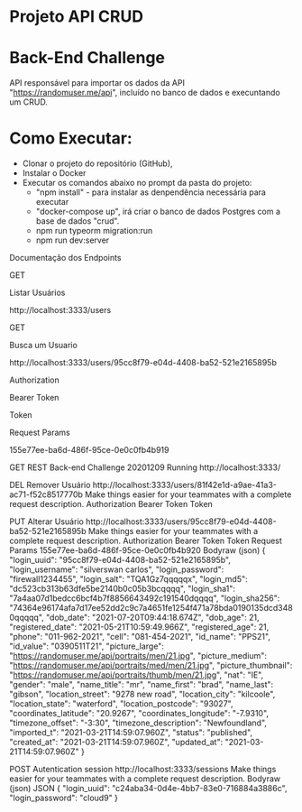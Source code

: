 # Projeto API CRUD

# Back-End Challenge

API responsável para importar os dados da API "https://randomuser.me/api", incluído no banco de dados e execuntando um CRUD.

# Como Executar:

* Clonar o projeto do repositório (GitHub), 
* Instalar o Docker
* Executar os comandos abaixo no prompt da pasta do projeto:
  * "npm install" - para instalar as denpendência necessária para executar 
  * "docker-compose up", irá criar o banco de dados Postgres com a base de dados "crud". 
  *  npm run typeorm migration:run
  *  npm run dev:server

Documentação dos Endpoints

GET

Listar Usuários

http://localhost:3333/users

GET

Busca um Usuario

http://localhost:3333/users/95cc8f79-e04d-4408-ba52-521e2165895b

Authorization

Bearer Token

Token

<token>
  
Request Params

155e77ee-ba6d-486f-95ce-0e0c0fb4b919
  
GET
REST Back-end Challenge 20201209 Running
http://localhost:3333/

DEL
Remover Usuário
http://localhost:3333/users/81f42e1d-a9ae-41a3-ac71-f52c8517770b
Make things easier for your teammates with a complete request description.
Authorization
Bearer Token
Token
<token>
 
PUT
Alterar Usuário
http://localhost:3333/users/95cc8f79-e04d-4408-ba52-521e2165895b
Make things easier for your teammates with a complete request description.
Authorization
Bearer Token
Token
<token>
Request Params
155e77ee-ba6d-486f-95ce-0e0c0fb4b920
Bodyraw (json)
{
  "login_uuid": "95cc8f79-e04d-4408-ba52-521e2165895b",
  "login_username": "silverswan carlos",
  "login_password": "firewall1234455",
  "login_salt": "TQA1Gz7qqqqqx",
  "login_md5": "dc523cb313b63dfe5be2140b0c05b3bcqqqq",
  "login_sha1": "7a4aa07d1bedcc6bcf4b7f8856643492c191540dqqqq",
  "login_sha256": "74364e96174afa7d17ee52dd2c9c7a4651fe1254f471a78bda0190135dcd3480qqqqq",
  "dob_date": "2021-07-20T09:44:18.674Z",
  "dob_age": 21,
  "registered_date": "2021-05-21T10:59:49.966Z",
  "registered_age": 21,
  "phone": "011-962-2021",
  "cell": "081-454-2021",
  "id_name": "PPS21",
  "id_value": "0390511T21",
  "picture_large": "https://randomuser.me/api/portraits/men/21.jpg",
  "picture_medium": "https://randomuser.me/api/portraits/med/men/21.jpg",
  "picture_thumbnail": "https://randomuser.me/api/portraits/thumb/men/21.jpg",
  "nat": "IE",
  "gender": "male",
  "name_title": "mr",
  "name_first": "brad",
  "name_last": "gibson",
  "location_street": "9278 new road",
  "location_city": "kilcoole",
  "location_state": "waterford",
  "location_postcode": "93027",
  "coordinates_latitude": "20.9267",
  "coordinates_longitude": "-7.9310",
  "timezone_offset": "-3:30",
  "timezone_description": "Newfoundland",
  "imported_t": "2021-03-21T14:59:07.960Z",
  "status": "published",
  "created_at": "2021-03-21T14:59:07.960Z",
  "updated_at": "2021-03-21T14:59:07.960Z"
}
  
POST
Autentication session
http://localhost:3333/sessions
Make things easier for your teammates with a complete request description.
Bodyraw (json)
JSON
{
  "login_uuid": "c24aba34-0d4e-4bb7-83e0-716884a3886c",
  "login_password": "cloud9"
}
